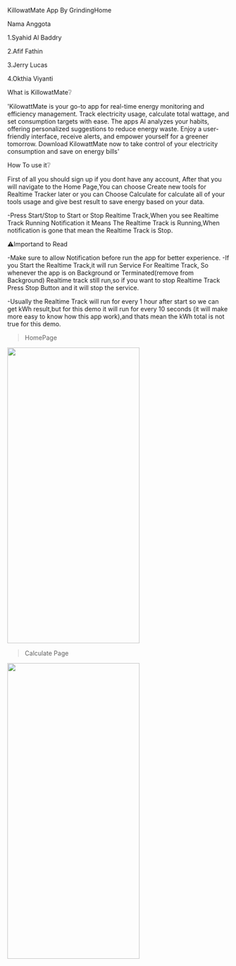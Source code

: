 KillowatMate App By GrindingHome

Nama Anggota

1.Syahid Al Baddry

2.Afif Fathin

3.Jerry Lucas

4.Okthia Viyanti

What is KillowatMate❔

'KilowattMate is your go-to app for real-time energy monitoring and efficiency management. Track electricity usage, calculate total wattage, and set consumption targets with ease. The apps AI analyzes your habits, offering personalized suggestions to reduce energy waste. Enjoy a user-friendly interface, receive alerts, and empower yourself for a greener tomorrow. Download KilowattMate now to take control of your electricity consumption and save on energy bills'

How To use it❔

First of all you should sign up if you dont have any account, After that you will navigate to the Home Page,You can choose Create new tools for Realtime Tracker later or you can Choose Calculate for calculate all of your tools usage and give best result to save energy based on your data.

-Press Start/Stop to Start or Stop Realtime Track,When you see Realtime Track Running Notification it Means The Realtime Track is Running,When notification is gone that mean the Realtime Track is Stop.

⚠️Importand to Read

-Make sure to allow Notification before run the app for better experience.
-If you Start the Realtime Track,it will run Service For Realtime Track, So whenever the app is on Background or Terminated(remove from Background) Realtime track still run,so if you want to stop Realtime Track Press Stop Button and it will stop the service.

-Usually the Realtime Track will run for every 1 hour after start so we can get kWh result,but for this demo it will run for every 10 seconds (it will make more easy to know how this app work),and thats mean the kWh total is not true for this demo.

>HomePage

<img src="https://github.com/Denuvo33/KillowatMate/assets/106959180/970f7386-6c3b-418b-8864-06e062393b59" width="300" height="670">





>Calculate Page

<img src="https://github.com/Denuvo33/KillowatMate/assets/106959180/8e3ad884-a214-4cdf-92c7-3dccdf84f0b3" width="300" height="670">
